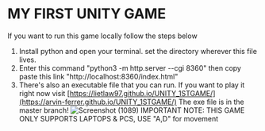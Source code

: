 # MY FIRST UNITY GAME
If you want to run this game locally follow the steps below
1. Install python and open your terminal. set the directory wherever this file lives.
2. Enter this command "python3 -m http.server --cgi 8360"
then copy paste this link "http://localhost:8360/index.html"
3.  There's also an executable file that you can run.
If you want to play it right now visit [https://lietlaw97.github.io/UNITY_1STGAME/](https://arvin-ferrer.github.io/UNITY_1STGAME/)
The exe file is in the master branch!
![Screenshot (1089)](https://github.com/lietlaw97/UNITY_1STGAME/assets/60701881/4b30383e-3ae7-40ff-b888-64f2b87cff82)
IMPORTANT NOTE: THIS GAME ONLY SUPPORTS LAPTOPS & PCS, USE "A,D" for movement
